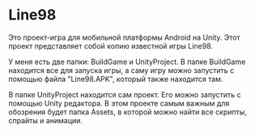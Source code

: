 # Line98

Это проект-игра для мобильной платформы Android на Unity. Этот проект представляет собой копию известной игры Line98.

У меня есть две папки: BuildGame и UnityProject. В папке BuildGame находится все для запуска игры, а саму игру можно запустить с помощью файла "Line98.APK", который также находится там. 

В папке UnityProject находится сам проект. Его можно запустить с помощью Unity редактора. В этом проекте самым важным для обозрения будет папка Assets, в которой можно найти все скрипты, спрайты и анимации.
